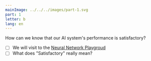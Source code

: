 ```yaml
---
mainImage: ../../../images/part-1.svg
part: 1
letter: b
lang: en
---
```


<div class="content">

How can we know that our AI system's performance is satisfactory?
- [ ] We will visit to the [Neural Network Playgroud](https://playground.tensorflow.org/#activation=tanh&batchSize=10&dataset=circle&regDataset=reg-plane&learningRate=0.03&regularizationRate=0&noise=0&networkShape=&seed=0.30857&showTestData=false&discretize=false&percTrainData=50&x=true&y=true&xTimesY=false&xSquared=false&ySquared=false&cosX=false&sinX=false&cosY=false&sinY=false&collectStats=false&problem=classification&initZero=false&hideText=false)
- [ ] What does "Satisfactory" really mean?

</div>
